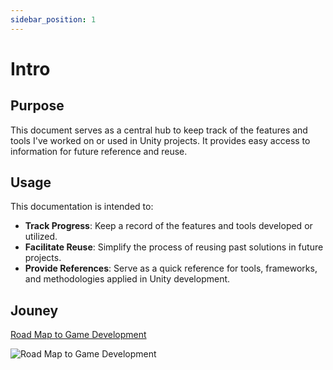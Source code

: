 ```yaml
---
sidebar_position: 1
---
```


# Intro

## Purpose

This document serves as a central hub to keep track of the features and tools I've worked on or used in Unity projects. It provides easy access to information for future reference and reuse.

## Usage

This documentation is intended to:

- **Track Progress**: Keep a record of the features and tools developed or utilized.
- **Facilitate Reuse**: Simplify the process of reusing past solutions in future projects.
- **Provide References**: Serve as a quick reference for tools, frameworks, and methodologies applied in Unity development.

## Jouney

[Road Map to Game Development](https://allbachelor.com/2021/05/01/road-map-to-game-development/#1story-line-and-idea-or-concept)

![Road Map to Game Development](img/image1.png)
